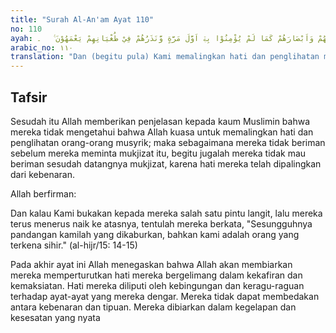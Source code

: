 ```yaml
---
title: "Surah Al-An'am Ayat 110"
no: 110
ayah: وَنُقَلِّبُ اَفْـِٕدَتَهُمْ وَاَبْصَارَهُمْ كَمَا لَمْ يُؤْمِنُوْا بِهٖٓ اَوَّلَ مَرَّةٍ وَّنَذَرُهُمْ فِيْ طُغْيَانِهِمْ يَعْمَهُوْنَ ࣖ   ۔ 
arabic_no: ١١٠
translation: "Dan (begitu pula) Kami memalingkan hati dan penglihatan mereka seperti pertama kali mereka tidak beriman kepadanya (Al-Qur'an), dan Kami biarkan mereka bingung dalam kesesatan."
---
```


## Tafsir

Sesudah itu Allah memberikan penjelasan kepada kaum Muslimin bahwa mereka tidak mengetahui bahwa Allah kuasa untuk memalingkan hati dan penglihatan orang-orang musyrik; maka sebagaimana mereka tidak beriman sebelum mereka meminta mukjizat itu, begitu jugalah mereka tidak mau beriman sesudah datangnya mukjizat, karena hati mereka telah dipalingkan dari kebenaran.

Allah berfirman:

Dan kalau Kami bukakan kepada mereka salah satu pintu langit, lalu mereka terus menerus naik ke atasnya, tentulah mereka berkata, "Sesungguhnya pandangan kamilah yang dikaburkan, bahkan kami adalah orang yang terkena sihir." (al-hijr/15: 14-15)

Pada akhir ayat ini Allah menegaskan bahwa Allah akan membiarkan mereka memperturutkan hati mereka bergelimang dalam kekafiran dan kemaksiatan. Hati mereka diliputi oleh kebingungan dan keragu-raguan terhadap ayat-ayat yang mereka dengar. Mereka tidak dapat membedakan antara kebenaran dan tipuan. Mereka dibiarkan dalam kegelapan dan kesesatan yang nyata